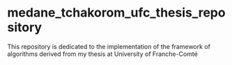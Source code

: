 # medane_tchakorom_ufc_thesis_repository
This repository is dedicated to the implementation of the framework of algorithms derived from my thesis at University of Franche-Comté
